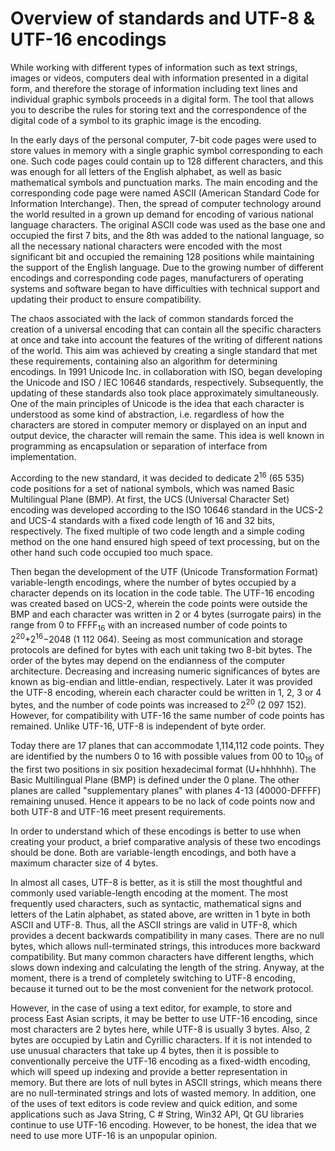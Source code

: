 # Overview of standards and UTF-8 & UTF-16 encodings 

While working with different types of information such as text strings, images or videos, computers deal with information presented in a digital form, and therefore the storage of information including text lines and individual graphic symbols proceeds in a digital form. The tool that allows you to describe the rules for storing text and the correspondence of the digital code of a symbol to its graphic image is the encoding.

In the early days of the personal computer, 7-bit code pages were used to store values in memory with a single graphic symbol corresponding to each one. Such code pages could contain up to 128 different characters, and this was enough for all letters of the English alphabet, as well as basic mathematical symbols and punctuation marks. The main encoding and the corresponding code page were named ASCII (American Standard Code for Information Interchange). Then, the spread of computer technology around the world resulted in a grown up demand for encoding of various national language characters. The original ASCII code was used as the base one and occupied the first 7 bits, and the 8th was added to the national language, so all the necessary national characters were encoded with the most significant bit and occupied the remaining 128 positions while maintaining the support of the English language. Due to the growing number of different encodings and corresponding code pages, manufacturers of operating systems and software began to have difficulties with technical support and updating their product to ensure compatibility.

The chaos associated with the lack of common standards forced the creation of a universal encoding that can contain all the specific characters at once and take into account the features of the writing of different nations of the world. This aim was achieved by creating a single standard that met these requirements, containing also an algorithm for determining encodings. In 1991 Unicode Inc. in collaboration with ISO, began developing the Unicode and ISO / IEC 10646 standards, respectively. Subsequently, the updating of these standards also took place approximately simultaneously. One of the main principles of Unicode is the idea that each character is understood as some kind of abstraction, i.e. regardless of how the characters are stored in computer memory or displayed on an input and output device, the character will remain the same. This idea is well known in programming as encapsulation or separation of interface from implementation.

According to the new standard, it was decided to dedicate 2<sup>16</sup> (65 535) code positions for a set of national symbols, which was named Basic Multilingual Plane (BMP). At first, the UCS (Universal Character Set) encoding was developed according to the ISO 10646 standard in the UCS-2 and UCS-4 standards with a fixed code length of 16 and 32 bits, respectively. The fixed multiple of two code length and a simple coding method on the one hand ensured high speed of text processing, but on the other hand such code occupied too much space. 

Then began the development of the UTF (Unicode Transformation Format) variable-length encodings, where the number of bytes occupied by a character depends on its location in the code table. The UTF-16 encoding was created based on UCS-2, wherein the code points were outside the BMP and each character was written in 2 or 4 bytes (surrogate pairs) in the range from 0 to FFFF<sub>16</sub> with an increased number of code points to 2<sup>20</sup>+2<sup>16</sup>−2048 (1 112 064). Seeing as most communication and storage protocols are defined for bytes with each unit taking two 8-bit bytes. The order of the bytes may depend on the endianness of the computer architecture. Decreasing and increasing numeric significances of bytes are known as big-endian and little-endian, respectively. Later it was provided the UTF-8 encoding, wherein each character could be written in 1, 2, 3 or 4 bytes, and the number of code points was increased to 2<sup>20</sup> (2 097 152). However, for compatibility with UTF-16 the same number of code points has remained. Unlike UTF-16, UTF-8 is independent of byte order. 

Today there are 17 planes that can accommodate 1,114,112 code points. They are identified by the numbers 0 to 16 with possible values from 00 to 10<sub>16</sub> of the first two positions in six position hexadecimal format (U+hhhhhh). The Basic Multilingual Plane (BMP) is defined under the 0 plane. The other planes are called "supplementary planes" with planes 4-13 (40000-DFFFF) remaining unused. Hence it appears to be no lack of code points now and both UTF-8 and UTF-16 meet present requirements.

In order to understand which of these encodings is better to use when creating your product, a brief comparative analysis of these two encodings should be done. Both are variable-length encodings, and both have a maximum character size of 4 bytes. 

In almost all cases, UTF-8 is better, as it is still the most thoughtful and commonly used variable-length encoding at the moment. The most frequently used characters, such as syntactic, mathematical signs and letters of the Latin alphabet, as stated above, are written in 1 byte in both ASCII and UTF-8. Thus, all the ASCII strings are valid in UTF-8, which provides a decent backwards compatibility in many cases. There are no null bytes, which allows null-terminated strings, this introduces more backward compatibility. But many common characters have different lengths, which slows down indexing and calculating the length of the string. Anyway, at the moment, there is a trend of completely switching to UTF-8 encoding, because it turned out to be the most convenient for the network protocol.

However, in the case of using a text editor, for example, to store and process East Asian scripts, it may be better to use UTF-16 encoding, since most characters are 2 bytes here, while UTF-8 is usually 3 bytes. Also, 2 bytes are occupied by Latin and Cyrillic characters. If it is not intended to use unusual characters that take up 4 bytes, then it is possible to conventionally perceive the UTF-16 encoding as a fixed-width encoding, which will speed up indexing and provide a better representation in memory. But there are lots of null bytes in ASCII strings, which means there are no null-terminated strings and lots of wasted memory. In addition, one of the uses of text editors is code review and quick edition, and some applications such as Java String, C # String, Win32 API, Qt GU libraries continue to use UTF-16 encoding. However, to be honest, the idea that we need to use more UTF-16 is an unpopular opinion.
